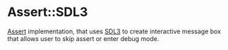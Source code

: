 # Assert::SDL3

[Assert](../../README.md) implementation, that uses [SDL3](https://github.com/libsdl-org/SDL) to create interactive
message box that allows user to skip assert or enter debug mode.
